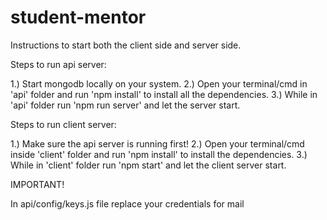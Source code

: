 # student-mentor

Instructions to start both the client side and server side.

Steps to run api server:

1.) Start mongodb locally on your system.
2.) Open your terminal/cmd in 'api' folder and run 'npm install' to install all the dependencies.
3.) While in 'api' folder run 'npm run server' and let the server start.

Steps to run client server:

1.) Make sure the api server is running first!
2.) Open your terminal/cmd inside 'client' folder and run 'npm install' to install the dependencies.
3.) While in 'client' folder run 'npm start' and let the client server start.

IMPORTANT!

In api/config/keys.js file replace your credentials for mail

